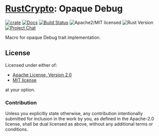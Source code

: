# [RustCrypto]: Opaque Debug

[![crate][crate-image]][crate-link]
[![Docs][docs-image]][docs-link]
[![Build Status][build-image]][build-link]
![Apache2/MIT licensed][license-image]
![Rust Version][rustc-image]
[![Project Chat][chat-image]][chat-link]

Macro for opaque Debug trait implementation.

## License

Licensed under either of:

 * [Apache License, Version 2.0](http://www.apache.org/licenses/LICENSE-2.0)
 * [MIT license](http://opensource.org/licenses/MIT)

at your option.

### Contribution

Unless you explicitly state otherwise, any contribution intentionally submitted for inclusion in the work by you, as defined in the Apache-2.0 license, shall be dual licensed as above, without any additional terms or conditions.

[//]: # (badges)

[crate-image]: https://img.shields.io/crates/v/opaque-debug.svg
[crate-link]: https://crates.io/crates/opaque-debug
[docs-image]: https://docs.rs/opaque-debug/badge.svg
[docs-link]: https://docs.rs/opaque-debug/
[license-image]: https://img.shields.io/badge/license-Apache2.0/MIT-blue.svg
[rustc-image]: https://img.shields.io/badge/rustc-1.85+-blue.svg
[chat-image]: https://img.shields.io/badge/zulip-join_chat-blue.svg
[chat-link]: https://rustcrypto.zulipchat.com/#narrow/stream/260052-utils
[build-image]: https://github.com/RustCrypto/utils/workflows/opaque-debug/badge.svg?branch=master&event=push
[build-link]: https://github.com/RustCrypto/utils/actions/workflows/opaque-debug.yml

[//]: # (general links)

[RustCrypto]: https://github.com/rustcrypto

